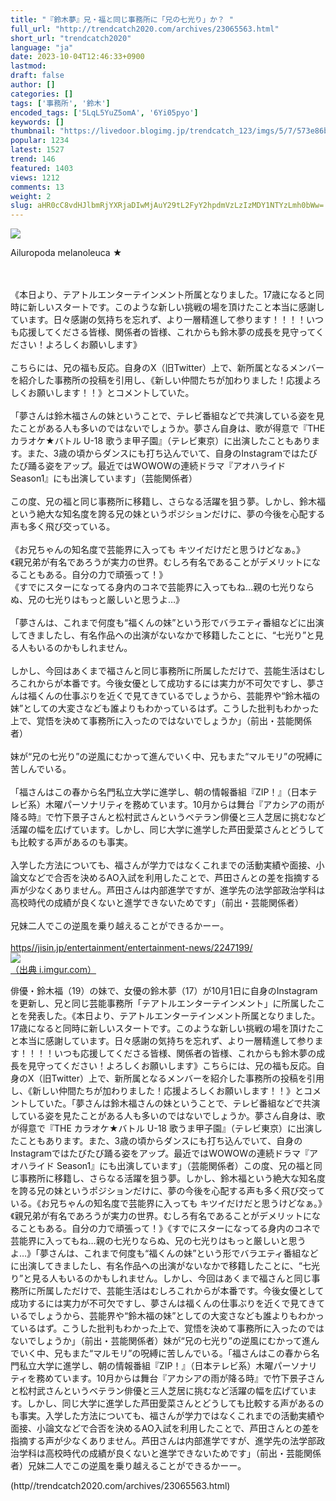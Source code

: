 ```yaml
---
title: "『鈴木夢』兄・福と同じ事務所に「兄の七光り」か？ "
full_url: "http://trendcatch2020.com/archives/23065563.html"
short_url: "trendcatch2020"
language: "ja"
date: 2023-10-04T12:46:33+0900
lastmod: 
draft: false
author: []
categories: []
tags: ['事務所', '鈴木']
encoded_tags: ['5LqL5YuZ5omA', '6Yi05pyo']
keywords: []
thumbnail: "https://livedoor.blogimg.jp/trendcatch_123/imgs/5/7/573e86b0.jpg"
popular: 1234
latest: 1527
trend: 146
featured: 1403
views: 1212
comments: 13
weight: 2
slug: aHR0cC8vdHJlbmRjYXRjaDIwMjAuY29tL2FyY2hpdmVzLzIzMDY1NTYzLmh0bWw=
---
```


![](https://livedoor.blogimg.jp/trendcatch_123/imgs/5/7/573e86b0.jpg)

<div><p>Ailuropoda melanoleuca ★ </p><br> <br> 《本日より、テアトルエンターテインメント所属となりました。17歳になると同時に新しいスタートです。このような新しい挑戦の場を頂けたこと本当に感謝しています。日々感謝の気持ちを忘れず、より一層精進して参ります！！！！いつも応援してくださる皆様、関係者の皆様、これからも鈴木夢の成長を見守ってください！よろしくお願いします》 <br> <br> こちらには、兄の福も反応。自身のX（旧Twitter）上で、新所属となるメンバーを紹介した事務所の投稿を引用し、《新しい仲間たちが加わりました！応援よろしくお願いします！！》とコメントしていた。 <br> <br> 「夢さんは鈴木福さんの妹ということで、テレビ番組などで共演している姿を見たことがある人も多いのではないでしょうか。夢さん自身は、歌が得意で『THE カラオケ★バトル U-18 歌うま甲子園』（テレビ東京）に出演したこともあります。また、3歳の頃からダンスにも打ち込んでいて、自身のInstagramではたびたび踊る姿をアップ。最近ではWOWOWの連続ドラマ『アオハライド Season1』にも出演しています」（芸能関係者） <br> <br> この度、兄の福と同じ事務所に移籍し、さらなる活躍を狙う夢。しかし、鈴木福という絶大な知名度を誇る兄の妹というポジションだけに、夢の今後を心配する声も多く飛び交っている。 <br> <br> 《お兄ちゃんの知名度で芸能界に入っても キツイだけだと思うけどなぁ。》 <br> 《親兄弟が有名であろうが実力の世界。むしろ有名であることがデメリットになることもある。自分の力で頑張って！》 <br> 《すでにスターになってる身内のコネで芸能界に入ってもね…親の七光りならぬ、兄の七光りはもっと厳しいと思うよ…》 <br> <br> 「夢さんは、これまで何度も“福くんの妹”という形でバラエティ番組などに出演してきましたし、有名作品への出演がないなかで移籍したことに、“七光り”と見る人もいるのかもしれません。 <br> <br> しかし、今回はあくまで福さんと同じ事務所に所属しただけで、芸能生活はむしろこれからが本番です。今後女優として成功するには実力が不可欠ですし、夢さんは福くんの仕事ぶりを近くで見てきているでしょうから、芸能界や“鈴木福の妹”としての大変さなども誰よりもわかっているはず。こうした批判もわかった上で、覚悟を決めて事務所に入ったのではないでしょうか」（前出・芸能関係者） <br> <br> 妹が“兄の七光り”の逆風にむかって進んでいく中、兄もまた“マルモリ”の呪縛に苦しんでいる。 <br> <br> 「福さんはこの春から名門私立大学に進学し、朝の情報番組『ZIP！』（日本テレビ系）木曜パーソナリティを務めています。10月からは舞台『アカシアの雨が降る時』で竹下景子さんと松村武さんというベテラン俳優と三人芝居に挑むなど活躍の幅を広げています。しかし、同じ大学に進学した芦田愛菜さんとどうしても比較する声があるのも事実。 <br> <br> 入学した方法についても、福さんが学力ではなくこれまでの活動実績や面接、小論文などで合否を決めるAO入試を利用したことで、芦田さんとの差を指摘する声が少なくありません。芦田さんは内部進学ですが、進学先の法学部政治学科は高校時代の成績が良くないと進学できないためです」（前出・芸能関係者） <br> <br> 兄妹二人でこの逆風を乗り越えることができるかーー。 <br> <br> <a target='_blank' href='https//jisin.jp/entertainment/entertainment-news/2247199/'>https//jisin.jp/entertainment/entertainment-news/2247199/</a> <br> <a href='https//i.imgur.com/K7KkYzB.jpg' target='_blank' class='' id='img_1_1'><img src='https//livedoor.blogimg.jp/trendcatch_123/imgs/5/7/573e86b0.jpg'><br>（出典 i.imgur.com）<br></a> <p>俳優・鈴木福（19）の妹で、女優の鈴木夢（17）が10月1日に自身のInstagramを更新し、兄と同じ芸能事務所「テアトルエンターテインメント」に所属したことを発表した。《本日より、テアトルエンターテインメント所属となりました。17歳になると同時に新しいスタートです。このような新しい挑戦の場を頂けたこと本当に感謝しています。日々感謝の気持ちを忘れず、より一層精進して参ります！！！！いつも応援してくださる皆様、関係者の皆様、これからも鈴木夢の成長を見守ってください！よろしくお願いします》こちらには、兄の福も反応。自身のX（旧Twitter）上で、新所属となるメンバーを紹介した事務所の投稿を引用し、《新しい仲間たちが加わりました！応援よろしくお願いします！！》とコメントしていた。「夢さんは鈴木福さんの妹ということで、テレビ番組などで共演している姿を見たことがある人も多いのではないでしょうか。夢さん自身は、歌が得意で『THE カラオケ★バトル U-18 歌うま甲子園』（テレビ東京）に出演したこともあります。また、3歳の頃からダンスにも打ち込んでいて、自身のInstagramではたびたび踊る姿をアップ。最近ではWOWOWの連続ドラマ『アオハライド Season1』にも出演しています」（芸能関係者）この度、兄の福と同じ事務所に移籍し、さらなる活躍を狙う夢。しかし、鈴木福という絶大な知名度を誇る兄の妹というポジションだけに、夢の今後を心配する声も多く飛び交っている。《お兄ちゃんの知名度で芸能界に入っても キツイだけだと思うけどなぁ。》《親兄弟が有名であろうが実力の世界。むしろ有名であることがデメリットになることもある。自分の力で頑張って！》《すでにスターになってる身内のコネで芸能界に入ってもね…親の七光りならぬ、兄の七光りはもっと厳しいと思うよ…》「夢さんは、これまで何度も“福くんの妹”という形でバラエティ番組などに出演してきましたし、有名作品への出演がないなかで移籍したことに、“七光り”と見る人もいるのかもしれません。しかし、今回はあくまで福さんと同じ事務所に所属しただけで、芸能生活はむしろこれからが本番です。今後女優として成功するには実力が不可欠ですし、夢さんは福くんの仕事ぶりを近くで見てきているでしょうから、芸能界や“鈴木福の妹”としての大変さなども誰よりもわかっているはず。こうした批判もわかった上で、覚悟を決めて事務所に入ったのではないでしょうか」（前出・芸能関係者）妹が“兄の七光り”の逆風にむかって進んでいく中、兄もまた“マルモリ”の呪縛に苦しんでいる。「福さんはこの春から名門私立大学に進学し、朝の情報番組『ZIP！』（日本テレビ系）木曜パーソナリティを務めています。10月からは舞台『アカシアの雨が降る時』で竹下景子さんと松村武さんというベテラン俳優と三人芝居に挑むなど活躍の幅を広げています。しかし、同じ大学に進学した芦田愛菜さんとどうしても比較する声があるのも事実。入学した方法についても、福さんが学力ではなくこれまでの活動実績や面接、小論文などで合否を決めるAO入試を利用したことで、芦田さんとの差を指摘する声が少なくありません。芦田さんは内部進学ですが、進学先の法学部政治学科は高校時代の成績が良くないと進学できないためです」（前出・芸能関係者）兄妹二人でこの逆風を乗り越えることができるかーー。</p></div>

(http//trendcatch2020.com/archives/23065563.html)
